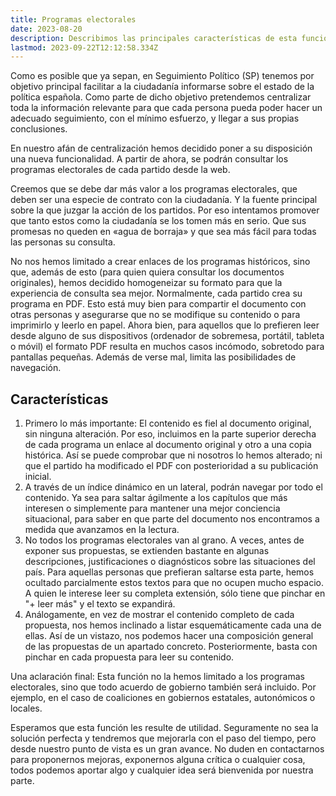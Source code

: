 ```yaml
---
title: Programas electorales
date: 2023-08-20
description: Describimos las principales características de esta funcionalidad en Seguimiento Político que simplifica la consulta de los distintos programas electorales.
lastmod: 2023-09-22T12:12:58.334Z
---
```


Como es posible que ya sepan, en Seguimiento Político (SP) tenemos por objetivo principal facilitar a la ciudadanía informarse sobre el estado de la política española. Como parte de dicho objetivo pretendemos centralizar toda la información relevante para que cada persona pueda poder hacer un adecuado seguimiento, con el mínimo esfuerzo, y llegar a sus propias conclusiones.

En nuestro afán de centralización hemos decidido poner a su disposición una nueva funcionalidad. A partir de ahora, se podrán consultar los programas electorales de cada partido desde la web.

Creemos que se debe dar más valor a los programas electorales, que deben ser una especie de contrato con la ciudadanía. Y la fuente principal sobre la que juzgar la acción de los partidos. Por eso intentamos promover que tanto estos como la ciudadanía se los tomen más en serio. Que sus promesas no queden en «agua de borraja» y que sea más fácil para todas las personas su consulta.

No nos hemos limitado a crear enlaces de los programas históricos, sino que, además de esto (para quien quiera consultar los documentos originales), hemos decidido homogeneizar su formato para que la experiencia de consulta sea mejor. Normalmente, cada partido crea su programa en PDF. Esto está muy bien para compartir el documento con otras personas y asegurarse que no se modifique su contenido o para imprimirlo y leerlo en papel. Ahora bien, para aquellos que lo prefieren leer desde alguno de sus dispositivos (ordenador de sobremesa, portátil, tableta o móvil) el formato PDF resulta en muchos casos incómodo, sobretodo para pantallas pequeñas. Además de verse mal, limita las posibilidades de navegación. 

## Características
1. Primero lo más importante: El contenido es fiel al documento original, sin ninguna alteración. Por eso, incluimos en la parte superior derecha de cada programa un enlace al documento original y otro a una copia histórica. Así se puede comprobar que ni nosotros lo hemos alterado; ni que el partido ha modificado el PDF con posterioridad a su publicación inicial.
1. A través de un índice dinámico en un lateral, podrán navegar por todo el contenido. Ya sea para saltar ágilmente a los capítulos que más interesen o simplemente para mantener una mejor conciencia situacional, para saber en que parte del documento nos encontramos a medida que avanzamos en la lectura.
1. No todos los programas electorales van al grano. A veces, antes de exponer sus propuestas, se extienden bastante en algunas descripciones, justificaciones o diagnósticos sobre las situaciones del país. Para aquellas personas que prefieran saltarse esta parte, hemos ocultado parcialmente estos textos para que no ocupen mucho espacio. A quien le interese leer su completa extensión, sólo tiene que pinchar en "+ leer más" y el texto se expandirá.
1. Análogamente, en vez de mostrar el contenido completo de cada propuesta, nos hemos inclinado a listar esquemáticamente cada una de ellas. Así de un vistazo, nos podemos hacer una composición general de las propuestas de un apartado concreto. Posteriormente, basta con pinchar en cada propuesta para leer su contenido.

Una aclaración final: Esta función no la hemos limitado a los programas electorales, sino que todo acuerdo de gobierno también será incluido. Por ejemplo, en el caso de coaliciones en gobiernos estatales, autonómicos o locales.

Esperamos que esta función les resulte de utilidad. Seguramente no sea la solución perfecta y tendremos que mejorarla con el paso del tiempo, pero desde nuestro punto de vista es un gran avance. No duden en contactarnos para proponernos mejoras, exponernos alguna crítica o cualquier cosa, todos podemos aportar algo y cualquier idea será bienvenida por nuestra parte. 